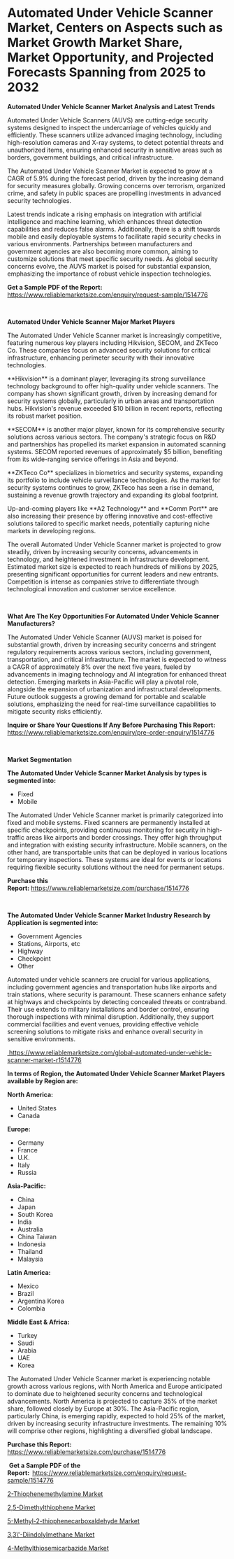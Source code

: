 <p><h1>Automated Under Vehicle Scanner Market, Centers on Aspects such as Market Growth Market Share, Market Opportunity, and Projected Forecasts Spanning from 2025 to 2032</h1></p><p><strong>Automated Under Vehicle Scanner Market Analysis and Latest Trends</strong></p>
<p><p>Automated Under Vehicle Scanners (AUVS) are cutting-edge security systems designed to inspect the undercarriage of vehicles quickly and efficiently. These scanners utilize advanced imaging technology, including high-resolution cameras and X-ray systems, to detect potential threats and unauthorized items, ensuring enhanced security in sensitive areas such as borders, government buildings, and critical infrastructure.</p><p>The Automated Under Vehicle Scanner Market is expected to grow at a CAGR of 5.9% during the forecast period, driven by the increasing demand for security measures globally. Growing concerns over terrorism, organized crime, and safety in public spaces are propelling investments in advanced security technologies. </p><p>Latest trends indicate a rising emphasis on integration with artificial intelligence and machine learning, which enhances threat detection capabilities and reduces false alarms. Additionally, there is a shift towards mobile and easily deployable systems to facilitate rapid security checks in various environments. Partnerships between manufacturers and government agencies are also becoming more common, aiming to customize solutions that meet specific security needs. As global security concerns evolve, the AUVS market is poised for substantial expansion, emphasizing the importance of robust vehicle inspection technologies.</p></p>
<p><strong>Get a Sample PDF of the Report:&nbsp;</strong> <a href="https://www.reliablemarketsize.com/enquiry/request-sample/1514776?utm_campaign=1943&utm_medium=2&utm_source=Github&utm_content=ia&utm_term=29032025&utm_id=automated-under-vehicle-scanner">https://www.reliablemarketsize.com/enquiry/request-sample/1514776</a></p>
<p>&nbsp;</p>
<p><strong>Automated Under Vehicle Scanner Major Market Players</strong></p>
<p><p>The Automated Under Vehicle Scanner market is increasingly competitive, featuring numerous key players including Hikvision, SECOM, and ZKTeco Co. These companies focus on advanced security solutions for critical infrastructure, enhancing perimeter security with their innovative technologies.</p><p>**Hikvision** is a dominant player, leveraging its strong surveillance technology background to offer high-quality under vehicle scanners. The company has shown significant growth, driven by increasing demand for security systems globally, particularly in urban areas and transportation hubs. Hikvision's revenue exceeded $10 billion in recent reports, reflecting its robust market position.</p><p>**SECOM** is another major player, known for its comprehensive security solutions across various sectors. The company's strategic focus on R&D and partnerships has propelled its market expansion in automated scanning systems. SECOM reported revenues of approximately $5 billion, benefiting from its wide-ranging service offerings in Asia and beyond.</p><p>**ZKTeco Co** specializes in biometrics and security systems, expanding its portfolio to include vehicle surveillance technologies. As the market for security systems continues to grow, ZKTeco has seen a rise in demand, sustaining a revenue growth trajectory and expanding its global footprint.</p><p>Up-and-coming players like **A2 Technology** and **Comm Port** are also increasing their presence by offering innovative and cost-effective solutions tailored to specific market needs, potentially capturing niche markets in developing regions.</p><p>The overall Automated Under Vehicle Scanner market is projected to grow steadily, driven by increasing security concerns, advancements in technology, and heightened investment in infrastructure development. Estimated market size is expected to reach hundreds of millions by 2025, presenting significant opportunities for current leaders and new entrants. Competition is intense as companies strive to differentiate through technological innovation and customer service excellence.</p></p>
<p>&nbsp;</p>
<p><strong>What Are The Key Opportunities For Automated Under Vehicle Scanner Manufacturers?</strong></p>
<p><p>The Automated Under Vehicle Scanner (AUVS) market is poised for substantial growth, driven by increasing security concerns and stringent regulatory requirements across various sectors, including government, transportation, and critical infrastructure. The market is expected to witness a CAGR of approximately 8% over the next five years, fueled by advancements in imaging technology and AI integration for enhanced threat detection. Emerging markets in Asia-Pacific will play a pivotal role, alongside the expansion of urbanization and infrastructural developments. Future outlook suggests a growing demand for portable and scalable solutions, emphasizing the need for real-time surveillance capabilities to mitigate security risks efficiently.</p></p>
<p><strong>Inquire or Share Your Questions If Any Before Purchasing This Report:</strong> <a href="https://www.reliablemarketsize.com/enquiry/pre-order-enquiry/1514776?utm_campaign=1943&utm_medium=2&utm_source=Github&utm_content=ia&utm_term=29032025&utm_id=automated-under-vehicle-scanner">https://www.reliablemarketsize.com/enquiry/pre-order-enquiry/1514776</a></p>
<p>&nbsp;</p>
<p><strong>Market Segmentation</strong></p>
<p><strong>The Automated Under Vehicle Scanner Market Analysis by types is segmented into:</strong></p>
<p><ul><li>Fixed</li><li>Mobile</li></ul></p>
<p><p>The Automated Under Vehicle Scanner market is primarily categorized into fixed and mobile systems. Fixed scanners are permanently installed at specific checkpoints, providing continuous monitoring for security in high-traffic areas like airports and border crossings. They offer high throughput and integration with existing security infrastructure. Mobile scanners, on the other hand, are transportable units that can be deployed in various locations for temporary inspections. These systems are ideal for events or locations requiring flexible security solutions without the need for permanent setups.</p></p>
<p><strong>Purchase this Report:&nbsp;</strong><a href="https://www.reliablemarketsize.com/purchase/1514776?utm_campaign=1943&utm_medium=2&utm_source=Github&utm_content=ia&utm_term=29032025&utm_id=automated-under-vehicle-scanner">https://www.reliablemarketsize.com/purchase/1514776</a></p>
<p>&nbsp;</p>
<p><strong>The Automated Under Vehicle Scanner Market Industry Research by Application is segmented into:</strong></p>
<p><ul><li>Government Agencies</li><li>Stations, Airports, etc</li><li>Highway</li><li>Checkpoint</li><li>Other</li></ul></p>
<p><p>Automated under vehicle scanners are crucial for various applications, including government agencies and transportation hubs like airports and train stations, where security is paramount. These scanners enhance safety at highways and checkpoints by detecting concealed threats or contraband. Their use extends to military installations and border control, ensuring thorough inspections with minimal disruption. Additionally, they support commercial facilities and event venues, providing effective vehicle screening solutions to mitigate risks and enhance overall security in sensitive environments.</p></p>
<p><a href="https://www.reliablemarketsize.com/global-automated-under-vehicle-scanner-market-r1514776?utm_campaign=1943&utm_medium=2&utm_source=Github&utm_content=ia&utm_term=29032025&utm_id=automated-under-vehicle-scanner">&nbsp;https://www.reliablemarketsize.com/global-automated-under-vehicle-scanner-market-r1514776</a></p>
<p><strong>In terms of Region, the Automated Under Vehicle Scanner Market Players available by Region are:</strong></p>
<p>
    <p> <strong> North America: </strong>
        <ul>
            <li>United States</li>
            <li>Canada</li>
        </ul>
        </p> 
    <p> <strong> Europe: </strong>
        <ul>
            <li>Germany</li>
            <li>France</li>
            <li>U.K.</li>
            <li>Italy</li>
            <li>Russia</li>
        </ul>
        </p> 
    <p> <strong> Asia-Pacific: </strong>
        <ul>
            <li>China</li>
            <li>Japan</li>
            <li>South Korea</li>
            <li>India</li>
            <li>Australia</li>
            <li>China Taiwan</li>
            <li>Indonesia</li>
            <li>Thailand</li>
            <li>Malaysia</li>
        </ul>
        </p> 
    <p> <strong> Latin America: </strong>
        <ul>
            <li>Mexico</li>
            <li>Brazil</li>
            <li>Argentina Korea</li>
            <li>Colombia</li>
        </ul>
        </p> 
    <p> <strong> Middle East & Africa: </strong>
        <ul>
            <li>Turkey</li>
            <li>Saudi</li>
            <li>Arabia</li>
            <li>UAE</li>
            <li>Korea</li>
        </ul>
    </p>
    </p>
<p><p>The Automated Under Vehicle Scanner market is experiencing notable growth across various regions, with North America and Europe anticipated to dominate due to heightened security concerns and technological advancements. North America is projected to capture 35% of the market share, followed closely by Europe at 30%. The Asia-Pacific region, particularly China, is emerging rapidly, expected to hold 25% of the market, driven by increasing security infrastructure investments. The remaining 10% will comprise other regions, highlighting a diversified global landscape.</p></p>
<p><strong>Purchase this Report: </strong><a href="https://www.reliablemarketsize.com/purchase/1514776?utm_campaign=1943&utm_medium=2&utm_source=Github&utm_content=ia&utm_term=29032025&utm_id=automated-under-vehicle-scanner">https://www.reliablemarketsize.com/purchase/1514776</a></p>
<p>&nbsp;<strong>Get a Sample PDF of the Report:&nbsp;&nbsp;</strong><a href="https://www.reliablemarketsize.com/enquiry/request-sample/1514776?utm_campaign=1943&utm_medium=2&utm_source=Github&utm_content=ia&utm_term=29032025&utm_id=automated-under-vehicle-scanner">https://www.reliablemarketsize.com/enquiry/request-sample/1514776</a></p>
<p><strong></strong></p>
<p><p><a href="https://github.com/amourdeeks8j/Market-Research-Report-List-1/blob/main/2-thiophenemethylamine-market.md?utm_campaign=1943&utm_medium=2&utm_source=Github&utm_content=ia&utm_term=29032025&utm_id=automated-under-vehicle-scanner">2-Thiophenemethylamine Market</a></p><p><a href="https://github.com/bawksmaedamu/Market-Research-Report-List-1/blob/main/25-dimethylthiophene-market.md?utm_campaign=1943&utm_medium=2&utm_source=Github&utm_content=ia&utm_term=29032025&utm_id=automated-under-vehicle-scanner">2,5-Dimethylthiophene Market</a></p><p><a href="https://github.com/gierlravasty/Market-Research-Report-List-1/blob/main/5-methyl-2-thiophenecarboxaldehyde-market.md?utm_campaign=1943&utm_medium=2&utm_source=Github&utm_content=ia&utm_term=29032025&utm_id=automated-under-vehicle-scanner">5-Methyl-2-thiophenecarboxaldehyde Market</a></p><p><a href="https://github.com/marfosamiko7/Market-Research-Report-List-1/blob/main/33-diindolylmethane-market.md?utm_campaign=1943&utm_medium=2&utm_source=Github&utm_content=ia&utm_term=29032025&utm_id=automated-under-vehicle-scanner">3,3\'-Diindolylmethane Market</a></p><p><a href="https://github.com/agemakisel4b/Market-Research-Report-List-1/blob/main/4-methylthiosemicarbazide-market.md?utm_campaign=1943&utm_medium=2&utm_source=Github&utm_content=ia&utm_term=29032025&utm_id=automated-under-vehicle-scanner">4-Methylthiosemicarbazide Market</a></p></p>